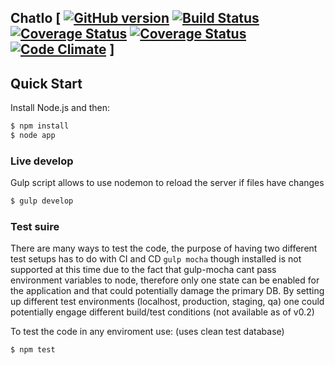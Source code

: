 ## ChatIo [ [![GitHub version](https://badge.fury.io/gh/apicatus%2Fbackend.png)](http://badge.fury.io/gh/apicatus%2Fbackend) [![Build Status](https://travis-ci.org/maggiben/chatio.svg?branch=master)](https://travis-ci.org/maggiben/chatio.svg) [![Coverage Status](https://coveralls.io/repos/maggiben/chatio/badge.svg)](https://coveralls.io/r/maggiben/chatio) [![Coverage Status](https://coveralls.io/repos/maggiben/chatio/badge.svg)](https://coveralls.io/r/maggiben/chatio) [![Code Climate](https://codeclimate.com/repos/5594f28b69568062c002444f/badges/0495d29bd5193aec95bf/gpa.svg)](https://codeclimate.com/repos/5594f28b69568062c002444f/feed) ]

## Quick Start

Install Node.js and then:

```sh
$ npm install
$ node app
```
###  Live develop
Gulp script allows to use nodemon to reload the server if files have changes

```sh
$ gulp develop
```
###  Test suire
There are many ways to test the code, the purpose of having two different test setups has to do with CI and CD
`gulp mocha` though installed is not supported at this time due to the fact that gulp-mocha cant pass environment variables to node, therefore only one state can be enabled for the application and that could potentially damage the primary DB.
By setting up different test environments (localhost, production, staging, qa) one could potentially engage different build/test conditions (not available as of v0.2)

To test the code in any enviroment use: (uses clean test database)
```sh
$ npm test
```
